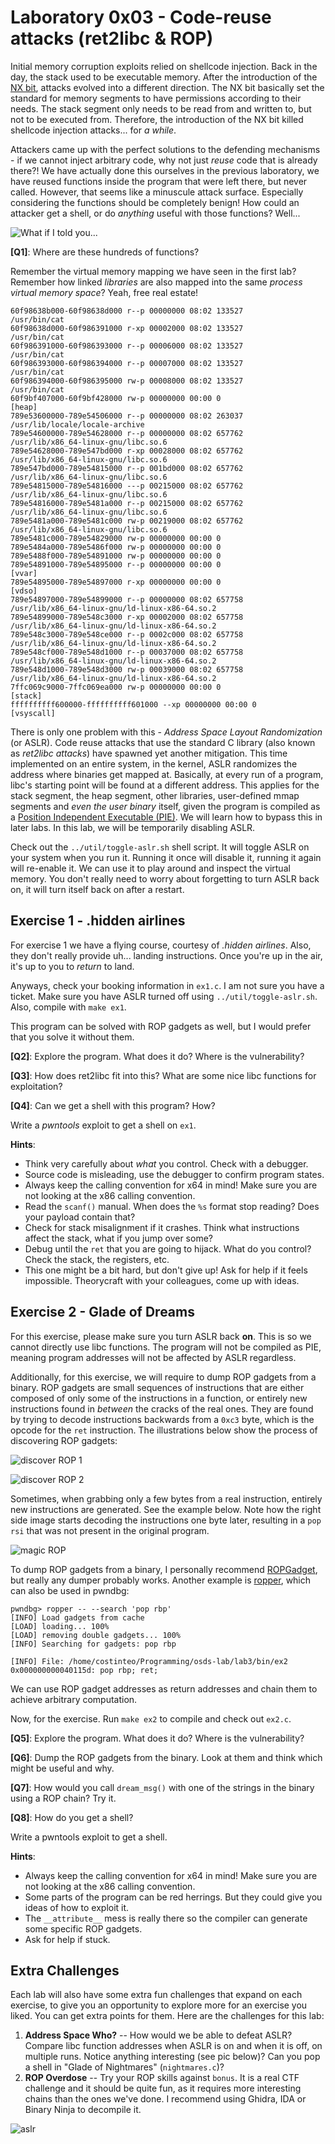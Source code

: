 # Laboratory 0x03 - Code-reuse attacks (ret2libc & ROP)

Initial memory corruption exploits relied on shellcode injection. Back in the day, the stack used to be executable memory. After the introduction of the [NX bit](https://en.wikipedia.org/wiki/NX_bit), attacks evolved into a different direction. The NX bit basically set the standard for memory segments to have permissions according to their needs. The stack segment only needs to be read from and written to, but not to be executed from. Therefore, the introduction of the NX bit killed shellcode injection attacks... for *a while*.

Attackers came up with the perfect solutions to the defending mechanisms - if we cannot inject arbitrary code, why not just *reuse* code that is already there?! We have actually done this ourselves in the previous laboratory, we have reused functions inside the program that were left there, but never called. However, that seems like a minuscule attack surface. Especially considering the functions should be completely benign! How could an attacker get a shell, or do *anything* useful with those functions? Well...

![What if I told you...](../img/morpheus.png)

**[Q1]**: Where are these hundreds of functions?

Remember the virtual memory mapping we have seen in the first lab? Remember how linked *libraries* are also mapped into the same *process virtual memory space*? Yeah, free real estate!

```
60f98638b000-60f98638d000 r--p 00000000 08:02 133527                     /usr/bin/cat
60f98638d000-60f986391000 r-xp 00002000 08:02 133527                     /usr/bin/cat
60f986391000-60f986393000 r--p 00006000 08:02 133527                     /usr/bin/cat
60f986393000-60f986394000 r--p 00007000 08:02 133527                     /usr/bin/cat
60f986394000-60f986395000 rw-p 00008000 08:02 133527                     /usr/bin/cat
60f9bf407000-60f9bf428000 rw-p 00000000 00:00 0                          [heap]
789e53600000-789e54506000 r--p 00000000 08:02 263037                     /usr/lib/locale/locale-archive
789e54600000-789e54628000 r--p 00000000 08:02 657762                     /usr/lib/x86_64-linux-gnu/libc.so.6
789e54628000-789e547bd000 r-xp 00028000 08:02 657762                     /usr/lib/x86_64-linux-gnu/libc.so.6
789e547bd000-789e54815000 r--p 001bd000 08:02 657762                     /usr/lib/x86_64-linux-gnu/libc.so.6
789e54815000-789e54816000 ---p 00215000 08:02 657762                     /usr/lib/x86_64-linux-gnu/libc.so.6
789e54816000-789e5481a000 r--p 00215000 08:02 657762                     /usr/lib/x86_64-linux-gnu/libc.so.6
789e5481a000-789e5481c000 rw-p 00219000 08:02 657762                     /usr/lib/x86_64-linux-gnu/libc.so.6
789e5481c000-789e54829000 rw-p 00000000 00:00 0 
789e5484a000-789e5486f000 rw-p 00000000 00:00 0 
789e5488f000-789e54891000 rw-p 00000000 00:00 0 
789e54891000-789e54895000 r--p 00000000 00:00 0                          [vvar]
789e54895000-789e54897000 r-xp 00000000 00:00 0                          [vdso]
789e54897000-789e54899000 r--p 00000000 08:02 657758                     /usr/lib/x86_64-linux-gnu/ld-linux-x86-64.so.2
789e54899000-789e548c3000 r-xp 00002000 08:02 657758                     /usr/lib/x86_64-linux-gnu/ld-linux-x86-64.so.2
789e548c3000-789e548ce000 r--p 0002c000 08:02 657758                     /usr/lib/x86_64-linux-gnu/ld-linux-x86-64.so.2
789e548cf000-789e548d1000 r--p 00037000 08:02 657758                     /usr/lib/x86_64-linux-gnu/ld-linux-x86-64.so.2
789e548d1000-789e548d3000 rw-p 00039000 08:02 657758                     /usr/lib/x86_64-linux-gnu/ld-linux-x86-64.so.2
7ffc069c9000-7ffc069ea000 rw-p 00000000 00:00 0                          [stack]
ffffffffff600000-ffffffffff601000 --xp 00000000 00:00 0                  [vsyscall]
```

There is only one problem with this - *Address Space Layout Randomization* (or ASLR). Code reuse attacks that use the standard C library (also known as *ret2libc attacks*) have spawned yet another mitigation. This time implemented on an entire system, in the kernel, ASLR randomizes the address where binaries get mapped at. Basically, at every run of a program, libc's starting point will be found at a different address. This applies for the stack segment, the heap segment, other libraries, user-defined mmap segments and *even the user binary* itself, given the program is compiled as a [Position Independent Executable (PIE)](https://en.wikipedia.org/wiki/Position-independent_code). We will learn how to bypass this in later labs. In this lab, we will be temporarily disabling ASLR.

Check out the `../util/toggle-aslr.sh` shell script. It will toggle ASLR on your system when you run it. Running it once will disable it, running it again will re-enable it. We can use it to play around and inspect the virtual memory. You don't really need to worry about forgetting to turn ASLR back on, it will turn itself back on after a restart.

## Exercise 1 - .hidden airlines

For exercise 1 we have a flying course, courtesy of *.hidden airlines*. Also, they don't really provide uh... landing instructions. Once you're up in the air, it's up to you to *return* to land.

Anyways, check your booking information in `ex1.c`. I am not sure you have a ticket. Make sure you have ASLR turned off using `../util/toggle-aslr.sh`. Also, compile with `make ex1`.

This program can be solved with ROP gadgets as well, but I would prefer that you solve it without them.

**[Q2]**: Explore the program. What does it do? Where is the vulnerability?

**[Q3]**: How does ret2libc fit into this? What are some nice libc functions for exploitation?

**[Q4]**: Can we get a shell with this program? How?

Write a *pwntools* exploit to get a shell on `ex1`.

**Hints**:

* Think very carefully about *what* you control. Check with a debugger.
* Source code is misleading, use the debugger to confirm program states.
* Always keep the calling convention for x64 in mind! Make sure you are not looking at the x86 calling convention.
* Read the `scanf()` manual. When does the `%s` format stop reading? Does your payload contain that?
* Check for stack misalignment if it crashes. Think what instructions affect the stack, what if you jump over some?
* Debug until the `ret` that you are going to hijack. What do you control? Check the stack, the registers, etc.
* This one might be a bit hard, but don't give up! Ask for help if it feels impossible. Theorycraft with your colleagues, come up with ideas.

## Exercise 2 - Glade of Dreams

For this exercise, please make sure you turn ASLR back **on**. This is so we cannot directly use libc functions. The program will not be compiled as PIE, meaning program addresses will not be affected by ASLR regardless.

Additionally, for this exercise, we will require to dump ROP gadgets from a binary. ROP gadgets are small sequences of instructions that are either composed of only some of the instructions in a function, or entirely new instructions found in *between* the cracks of the real ones. They are found by trying to decode instructions backwards from a `0xc3` byte, which is the opcode for the `ret` instruction. The illustrations below show the process of discovering ROP gadgets:

![discover ROP 1](../img/rop1.png)

![discover ROP 2](../img/rop2.png)

Sometimes, when grabbing only a few bytes from a real instruction, entirely new instructions are generated. See the example below. Note how the right side image starts decoding the instructions one byte later, resulting in a `pop rsi` that was not present in the original program.

![magic ROP](../img/rop_compare.png)

To dump ROP gadgets from a binary, I personally recommend [ROPGadget](https://github.com/JonathanSalwan/ROPgadget), but really any dumper probably works. Another example is [ropper](https://github.com/sashs/Ropper), which can also be used in pwndbg:

```
pwndbg> ropper -- --search 'pop rbp'
[INFO] Load gadgets from cache
[LOAD] loading... 100%
[LOAD] removing double gadgets... 100%
[INFO] Searching for gadgets: pop rbp

[INFO] File: /home/costinteo/Programming/osds-lab/lab3/bin/ex2
0x000000000040115d: pop rbp; ret;
```

We can use ROP gadget addresses as return addresses and chain them to achieve arbitrary computation.

Now, for the exercise. Run `make ex2` to compile and check out `ex2.c`.

**[Q5]**: Explore the program. What does it do? Where is the vulnerability?

**[Q6]**: Dump the ROP gadgets from the binary. Look at them and think which might be useful and why.

**[Q7]**: How would you call `dream_msg()` with one of the strings in the binary using a ROP chain? Try it.

**[Q8]**: How do you get a shell?

Write a pwntools exploit to get a shell.

**Hints**:

* Always keep the calling convention for x64 in mind! Make sure you are not looking at the x86 calling convention.
* Some parts of the program can be red herrings. But they could give you ideas of how to exploit it.
* The `__attribute__` mess is really there so the compiler can generate some specific ROP gadgets.
* Ask for help if stuck.

## Extra Challenges

Each lab will also have some extra fun challenges that expand on each exercise, to give you an opportunity to explore more for an exercise you liked. You can get extra points for them. Here are the challenges for this lab:

1. **Address Space Who?** -- How would we be able to defeat ASLR? Compare libc function addresses when ASLR is on and when it is off, on multiple runs. Notice anything interesting (see pic below)? Can you pop a shell in "Glade of Nightmares" (`nightmares.c`)?
2. **ROP Overdose** -- Try your ROP skills against `bonus`. It is a real CTF challenge and it should be quite fun, as it requires more interesting chains than the ones we've done. I recommend using Ghidra, IDA or Binary Ninja to decompile it.

![aslr](../img/aslr.png)
